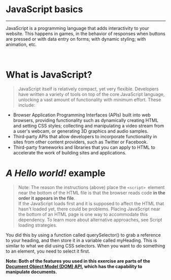 # JavaScript basics

***

JavaScript is a programming language that adds interactivity to your website. This happens in games, in the behavior of responses when buttons are pressed or with data entry on forms; with dynamic styling; with animation, etc. 

<br/>

# What is JavaScript? 
> JavaScript itself is relatively compact, yet very flexible. Developers have written a variety of tools on top of the core JavaScript language, unlocking a vast amount of functionality with minimum effort. These include:

* Browser Application Programming Interfaces (APIs) built into web browsers, providing functionality such as dynamically creating HTML and setting CSS styles; collecting and manipulating a video stream from a user's webcam, or generating 3D graphics and audio samples.
* Third-party APIs that allow developers to incorporate functionality in sites from other content providers, such as Twitter or Facebook.
* Third-party frameworks and libraries that you can apply to HTML to accelerate the work of building sites and applications.

# *A Hello world!* example

> Note: The reason the instructions (above) place the `<script> `element near the bottom of the HTML file is that the browser reads code **in the order it appears in the file**. <br/>
> If the JavaScript loads first and it is supposed to affect the HTML that hasn't loaded yet, there could be problems. Placing JavaScript near the bottom of an HTML page is one way to accommodate this dependency. To learn more about alternative approaches, see Script loading strategies.

You did this by using a function called querySelector() to grab a reference to your heading, and then store it in a variable called myHeading. This is similar to what we did using CSS selectors. When you want to do something to an element, you need to select it first.

**Note: Both of the features you used in this exercise are parts of the [Document Object Model (DOM) API](https://developer.mozilla.org/en-US/docs/Web/API/Document_Object_Model), which has the capability to manipulate documents.**